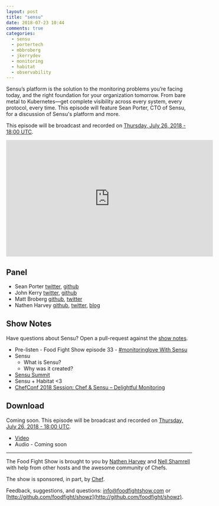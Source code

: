 ```yaml
---
layout: post
title: "sensu"
date: 2018-07-23 10:44
comments: true
categories: 
  - sensu
  - portertech
  - mbbroberg
  - jkerrydev
  - monitoring
  - habitat
  - observability
---
```


Sensu’s platform is the solution to the monitoring problems you’re facing today, and the right foundation for your organization tomorrow. From bare metal to Kubernetes—get complete visibility across every system, every protocol, every time.  This episode will feature Sean Porter, CTO of Sensu, for a discussion of Sensu's platform and more.

This episode will be broadcast and recorded on [Thursday, July 26, 2018 - 18:00 UTC](https://everytimezone.com/#2018-7-26,420,b8jj).

<iframe width="560" height="315" src="https://www.youtube.com/embed/o2vNz8WzdSg" frameborder="0" gesture="media" allow="encrypted-media" allowfullscreen></iframe>

<!--
* [Panel](/2018/07/sensu.html#panel)
* Audio - Coming Soon.
-->

Panel<a name="panel"></a>
-----
* Sean Porter [twitter](https://twitter.com/portertech), [github](https://github.com/portertech)
* John Kerry [twitter](https://twitter.com/jkerrydev), [github](https://github.com/jkerry)
* Matt Broberg [github](https://github.com/mbbroberg), [twitter](https://twitter.com/mbbroberg)
* Nathen Harvey [github](http://github.com/nathenharvey), [twitter](http://twitter.com/nathenharvey), [blog](http://nathenharvey.com)

## Show Notes

Have questions about Sensu?  Open a pull-request against the [show notes](https://github.com/foodfight/showz/blob/master/scripts/episode-121-sensu.md).

* Pre-listen - Food Fight Show episode 33 - [\#monitoringlove With Sensu](http://foodfightshow.org/2012/12/monitoringlove-with-sensu.html)
* Sensu
  * What is Sensu?
  * Why was it created?
* [Sensu Summit](https://sensu.io/summit)
* Sensu + Habitat <3
* [ChefConf 2018 Session: Chef & Sensu – Delightful Monitoring](https://chefconf.chef.io/conf-resources/chefconf-2018-session-chef-sensu-delightful-monitoring/)


Download
--------

Coming soon.  This episode will be broadcast and recorded on [Thursday, July 26, 2018 - 18:00 UTC](https://everytimezone.com/#2018-7-26,420,b8jj).

* [Video](http://youtu.be/o2vNz8WzdSg)
* Audio - Coming soon
<hr />

The Food Fight Show is brought to you by [Nathen Harvey](https://twitter.com/nathenharvey) and [Nell Shamrell](https://twitter.com/nellshamrell) with help from other hosts and the awesome community of Chefs.

The show is sponsored, in part, by [Chef](http://www.chef.io).

Feedback, suggestions, and questions:  [info@foodfightshow.com](mailto:info@foodfightshow.com) or  [http://github.com/foodfight/showz](http://github.com/foodfight/showz).

